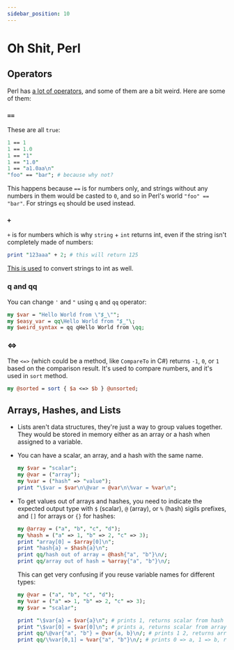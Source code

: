 ```yaml
---
sidebar_position: 10
---
```


# Oh Shit, Perl

## Operators

Perl has [a lot of operators](https://perldoc.perl.org/perlop), and some of them are a bit weird. Here are some of them:

### `==`

These are all `true`:

```perl
1 == 1
1 == 1.0
1 == "1"
1 == "1.0"
1 == "a1.0aa\n"
"foo" == "bar"; # because why not?
```

This happens because `==` is for numbers only, and strings without any numbers in them would be casted to `0`, and so in Perl's world `"foo" == "bar"`. For strings `eq` should be used instead.

### `+`

`+` is for numbers which is why `string` + `int` returns int, even if the string isn't completely made of numbers:

```perl
print "123aaa" + 2; # this will return 125
```

[<icon icon="fa-brands fa-stack-overflow" size="lg" /> This is used](https://stackoverflow.com/a/8539065/1003464) to convert strings to int as well.

### q and qq

You can change `'` and `"` using `q` and `qq` operator:

```perl
my $var = "Hello World from \"$_\"";
my $easy_var = qq\Hello World from "$_"\;
my $weird_syntax = qq qHello World from \qq;
```

### <=>

The `<=>` (which could be a method, like `CompareTo` in C#) returns `-1`, `0`, or `1` based on the comparison result. It's used to compare numbers, and it's used in `sort` method.

```perl
my @sorted = sort { $a <=> $b } @unsorted;
```

## Arrays, Hashes, and Lists

- Lists aren't data structures, they're just a way to group values together. They would be stored in memory either as an array or a hash when assigned to a variable.
- You can have a scalar, an array, and a hash with the same name.
  ```perl
  my $var = "scalar";
  my @var = ("array");
  my %var = ("hash" => "value");
  print "\$var = $var\n\@var = @var\n\%var = %var\n";
  ```
- To get values out of arrays and hashes, you need to indicate the expected output type with `$` (scalar), `@` (array), or `%` (hash) sigils prefixes, and `[]` for arrays or `{}` for hashes:
  ```perl
  my @array = ("a", "b", "c", "d");
  my %hash = ("a" => 1, "b" => 2, "c" => 3);
  print "array[0] = $array[0]\n";
  print "hash{a} = $hash{a}\n";
  print qq/hash out of array = @hash{"a", "b"}\n/;
  print qq/array out of hash = %array{"a", "b"}\n/;
  ```

  This can get very confusing if you reuse variable names for different types:
  ```perl
  my @var = ("a", "b", "c", "d");
  my %var = ("a" => 1, "b" => 2, "c" => 3);
  my $var = "scalar";

  print "\$var{a} = $var{a}\n"; # prints 1, returns scalar from hash
  print "\$var[0] = $var[0]\n"; # prints a, returns scalar from array
  print qq/\@var{"a", "b"} = @var{a, b}\n/; # prints 1 2, returns array (because of @) from hash (because of {})
  print qq/\%var[0,1] = %var{"a", "b"}\n/; # prints 0 => a, 1 => b, returns hash (because of %) from array (because of [])
  ```
